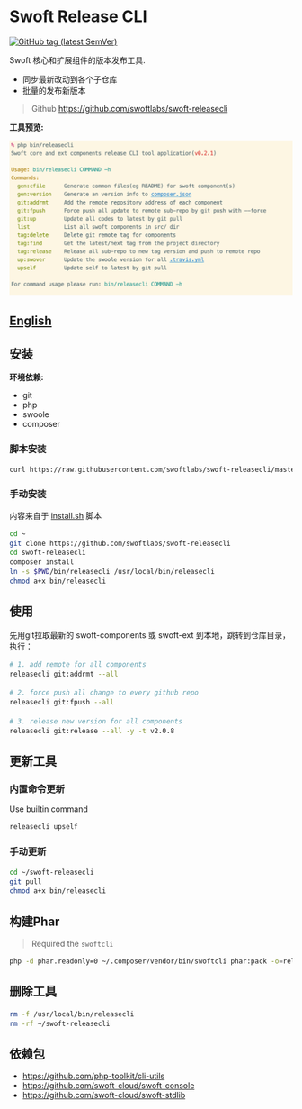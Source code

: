 # Swoft Release CLI

[![GitHub tag (latest SemVer)](https://img.shields.io/github/tag/swoftlabs/swoft-releasecli)](https://github.com/swoftlabs/swoft-releasecli)

Swoft 核心和扩展组件的版本发布工具.

- 同步最新改动到各个子仓库
- 批量的发布新版本

> Github https://github.com/swoftlabs/swoft-releasecli

**工具预览:**

![all-commands](all-commands.png)

## [English](README.md)

## 安装

**环境依赖:**

- git
- php
- swoole
- composer

### 脚本安装

```bash
curl https://raw.githubusercontent.com/swoftlabs/swoft-releasecli/master/install.sh | bash
```

### 手动安装

内容来自于 [install.sh](install.sh) 脚本

```bash
cd ~
git clone https://github.com/swoftlabs/swoft-releasecli
cd swoft-releasecli
composer install
ln -s $PWD/bin/releasecli /usr/local/bin/releasecli
chmod a+x bin/releasecli
```

## 使用

先用git拉取最新的 swoft-components 或 swoft-ext 到本地，跳转到仓库目录，执行：

```bash
# 1. add remote for all components
releasecli git:addrmt --all

# 2. force push all change to every github repo
releasecli git:fpush --all

# 3. release new version for all components
releasecli git:release --all -y -t v2.0.8
```

## 更新工具

### 内置命令更新

Use builtin command

```bash
releasecli upself
```

### 手动更新

```bash
cd ~/swoft-releasecli
git pull
chmod a+x bin/releasecli
```

## 构建Phar

> Required the `swoftcli`

```bash
php -d phar.readonly=0 ~/.composer/vendor/bin/swoftcli phar:pack -o=releasecli.phar
```

## 删除工具

```bash
rm -f /usr/local/bin/releasecli
rm -rf ~/swoft-releasecli
```

## 依赖包

- https://github.com/php-toolkit/cli-utils
- https://github.com/swoft-cloud/swoft-console
- https://github.com/swoft-cloud/swoft-stdlib
